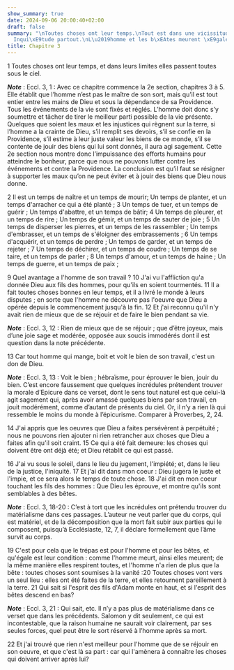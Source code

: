 ```yaml
---
show_summary: true
date: 2024-09-06 20:00:40+02:00
draft: false
summary: "\nToutes choses ont leur temps.\nTout est dans une vicissitude continuelle.\n\
  Inqui\xE9tude partout.\nL\u2019homme et les b\xEAtes meurent \xE9galement.\n"
title: Chapitre 3
---
```





1 Toutes choses ont leur temps, et dans leurs limites elles passent toutes sous le ciel.

***Note*** :  Eccl. 3, 1 : Avec ce chapitre commence la 2e section, chapitres 3 à 5. Elle établit que l’homme n’est pas le maître de son sort, mais qu’il est tout entier entre les mains de Dieu et sous la dépendance de sa Providence. Tous les événements de la vie sont fixés et réglés. L’homme doit donc s’y soumettre et tâcher de tirer le meilleur parti possible de la vie présente. Quelques que soient les maux et les injustices qui règnent sur la terre, si l’homme a la crainte de Dieu, s’il remplit ses devoirs, s’il se confie en la Providence, s’il estime à leur juste valeur les biens de ce monde, s’il se contente de jouir des biens qui lui sont donnés, il aura agi sagement. Cette 2e section nous montre donc l’impuissance des efforts humains pour atteindre le bonheur, parce que nous ne pouvons lutter contre les événements et contre la Providence. La conclusion est qu’il faut se résigner à supporter les maux qu’on ne peut éviter et à jouir des biens que Dieu nous donne.

2 Il est un temps de naître et un temps de mourir;
Un temps de planter, et un temps d'arracher ce qui a été planté ; 3 Un temps de tuer, et un temps de guérir ;
Un temps d'abattre, et un temps de bâtir; 4 Un temps de pleurer, et un temps de rire ;
Un temps de gémir, et un temps de sauter de joie ; 5 Un temps de disperser les pierres, et un temps de les rassembler ;
Un temps d'embrasser, et un temps de s'éloigner des embrassements ; 6 Un temps d'acquérir, et un temps de perdre ;
Un temps de garder, et un temps de rejeter ; 7 Un temps de déchirer, et un temps de coudre ;
Un temps de se taire, et un temps de parler ; 8 Un temps d'amour, et un temps de haine ;
Un temps de guerre, et un temps de paix ;


9 Quel avantage a l'homme de son travail ? 10 J'ai vu l'affliction qu'a donnée Dieu aux fils des hommes, pour qu'ils en soient tourmentés. 11 Il a fait toutes choses bonnes en leur temps, et il a livré le monde à leurs disputes ; en sorte que l'homme ne découvre pas l'oeuvre que Dieu a opérée depuis le commencement jusqu'à la fin. 12 Et j'ai reconnu qu'il n'y avait rien de mieux que de se réjouir et de faire le bien pendant sa vie.

***Note*** :  Eccl. 3, 12 : Rien de mieux que de se réjouir ; que d’être joyeux, mais d’une joie sage et modérée, opposée aux soucis immodérés dont il est question dans la note précédente.

13 Car tout homme qui mange, boit et voit le bien de son travail, c'est un don de Dieu.

***Note*** :  Eccl. 3, 13 : Voit le bien ; hébraïsme, pour éprouver le bien, jouir du bien. C’est encore faussement que quelques incrédules prétendent trouver la morale d’Epicure dans ce verset, dont le sens tout naturel est que celui-là agit sagement qui, après avoir amassé quelques biens par son travail, en jouit modérément, comme d’autant de présents du ciel. Or, il n’y a rien là qui ressemble le moins du monde à l’épicurisme. Comparer à Proverbes, 2, 24.

14 J'ai appris que les oeuvres que Dieu a faites persévèrent à perpétuité ; nous ne pouvons rien ajouter ni rien retrancher aux choses que Dieu a faites afin qu'il soit craint. 15 Ce qui a été fait demeure: les choses qui doivent être ont déjà été; et Dieu rétablit ce qui est passé.


16 J'ai vu sous le soleil, dans le lieu du jugement, l'impiété; et, dans le lieu de la justice, l'iniquité. 17 Et j'ai dit dans mon coeur : Dieu jugera le juste et l'impie, et ce sera alors le temps de toute chose. 18 J'ai dit en mon coeur touchant les fils des hommes : Que Dieu les éprouve, et montre qu'ils sont semblables à des bêtes.

***Note*** :  Eccl. 3, 18-20 : C’est à tort que les incrédules ont prétendu trouver du matérialisme dans ces passages. L’auteur ne veut parler que du corps, qui est matériel, et de la décomposition que la mort fait subir aux parties qui le composent, puisqu’à Ecclésiaste, 12, 7, il déclare formellement que l’âme survit au corps.


19 C'est pour cela que le trépas est pour l'homme et pour les bêtes, et qu'égale est leur condition : comme l'homme meurt, ainsi elles meurent; de la même manière elles respirent toutes, et l'homme n'a rien de plus que la bête : toutes choses sont soumises à la vanité :20 Toutes choses vont vers un seul lieu : elles ont été faites de la terre, et elles retournent pareillement à la terre. 21 Qui sait si l'esprit des fils d'Adam monte en haut, et si l'esprit des bêtes descend en bas?

***Note*** :  Eccl. 3, 21 : Qui sait, etc. Il n’y a pas plus de matérialisme dans ce verset que dans les précédents. Salomon y dit seulement, ce qui est incontestable, que la raison humaine ne saurait voir clairement, par ses seules forces, quel peut être le sort réservé à l’homme après sa mort.


22 Et j'ai trouvé que rien n'est meilleur pour l'homme que de se réjouir en son oeuvre, et que c'est là sa part : car qui l'amènera à connaître les choses qui doivent arriver après lui?

